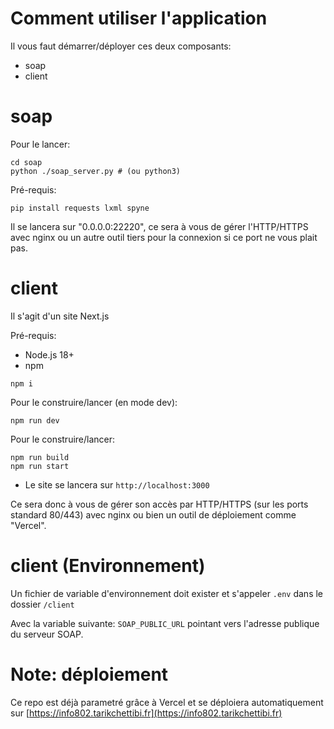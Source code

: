 # Comment utiliser l'application

Il vous faut démarrer/déployer ces deux composants:

- soap
- client

# soap

Pour le lancer:

```shell
cd soap
python ./soap_server.py # (ou python3)
```

Pré-requis:

```shell
pip install requests lxml spyne
```

Il se lancera sur "0.0.0.0:22220", ce sera à vous de gérer l'HTTP/HTTPS avec nginx ou un autre outil tiers pour la connexion si ce port ne vous plait pas.

# client

Il s'agit d'un site Next.js

Pré-requis:

- Node.js 18+
- npm

```shell
npm i
```

Pour le construire/lancer (en mode dev):

```shell
npm run dev
```

Pour le construire/lancer:

```shell
npm run build
npm run start
```

- Le site se lancera sur `http://localhost:3000`

Ce sera donc à vous de gérer son accès par HTTP/HTTPS (sur les ports standard 80/443) avec nginx ou bien un outil de déploiement comme "Vercel".

# client (Environnement)

Un fichier de variable d'environnement doit exister et s'appeler `.env` dans le dossier `/client`

Avec la variable suivante: `SOAP_PUBLIC_URL` pointant vers l'adresse publique du serveur SOAP.

# Note: déploiement

Ce repo est déjà parametré grâce à Vercel et se déploiera automatiquement sur [https://info802.tarikchettibi.fr](https://info802.tarikchettibi.fr)
